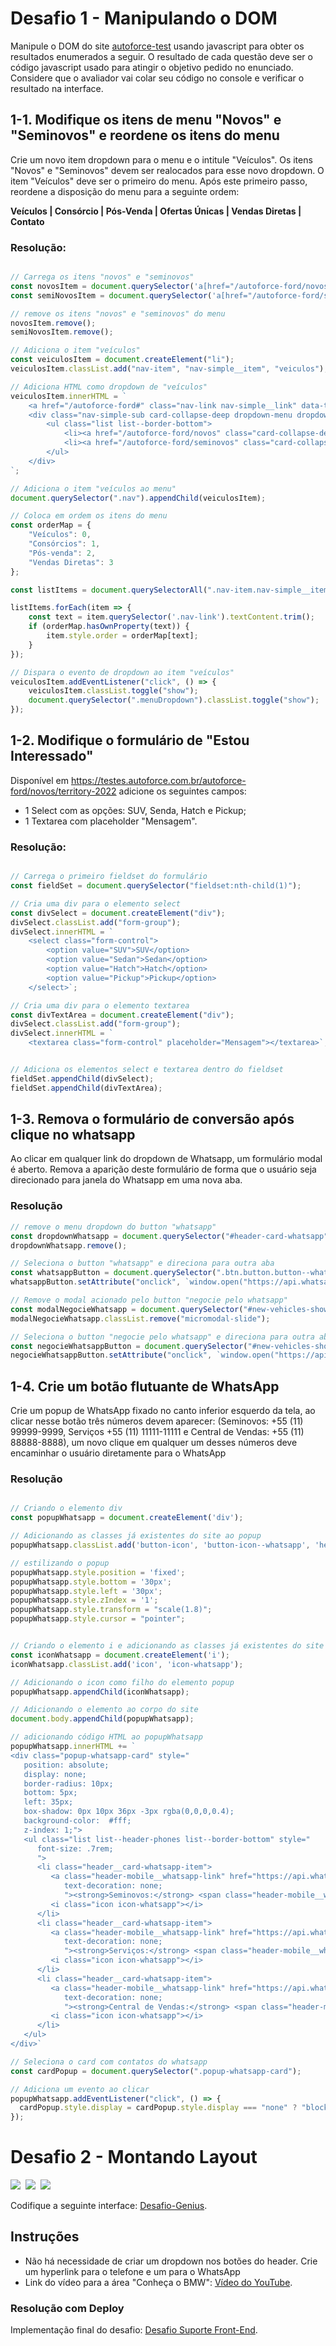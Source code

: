 # Desafio 1 - Manipulando o DOM
Manipule o DOM do site [autoforce-test](https://testes.autoforce.com.br/autoforce-ford) usando javascript para obter os resultados enumerados a seguir. O resultado de cada questão deve ser o código javascript usado para atingir o objetivo pedido no enunciado. Considere que o avaliador vai colar seu código no console e verificar o resultado na interface.


## 1-1. Modifique os itens de menu "Novos" e "Seminovos" e reordene os itens do menu


Crie um novo item dropdown para o menu e o intitule "Veículos".
Os itens "Novos" e "Seminovos" devem ser realocados para esse novo dropdown. O item "Veículos" deve ser o primeiro do menu. Após este primeiro passo, reordene a disposição do menu para a seguinte ordem:

**Veículos | Consórcio | Pós-Venda | Ofertas Únicas | Vendas Diretas | Contato**


### Resolução:

```js

// Carrega os itens "novos" e "seminovos"
const novosItem = document.querySelector('a[href="/autoforce-ford/novos"]').parentNode;
const semiNovosItem = document.querySelector('a[href="/autoforce-ford/seminovos"]').parentNode;

// remove os itens "novos" e "seminovos" do menu
novosItem.remove();
semiNovosItem.remove();

// Adiciona o item "veículos"
const veiculosItem = document.createElement("li");
veiculosItem.classList.add("nav-item", "nav-simple__item", "veiculos");

// Adiciona HTML como dropdown de "veículos"
veiculosItem.innerHTML = `
    <a href="/autoforce-ford#" class="nav-link nav-simple__link" data-toggle="dropdown"> Veículos <i class="icon icon-dropdown icon-arrow-d"></i></a>
    <div class="nav-simple-sub card-collapse-deep dropdown-menu dropdown">
        <ul class="list list--border-bottom">
            <li><a href="/autoforce-ford/novos" class="card-collapse-deep__title"> Novos </a></li>
            <li><a href="/autoforce-ford/seminovos" class="card-collapse-deep__title"> Seminovos </a></li>
        </ul>
    </div>
`;

// Adiciona o item "veículos ao menu"
document.querySelector(".nav").appendChild(veiculosItem);

// Coloca em ordem os itens do menu
const orderMap = {
    "Veículos": 0,
    "Consórcios": 1,
    "Pós-venda": 2,
    "Vendas Diretas": 3
};

const listItems = document.querySelectorAll(".nav-item.nav-simple__item");

listItems.forEach(item => {
    const text = item.querySelector('.nav-link').textContent.trim();
    if (orderMap.hasOwnProperty(text)) {
        item.style.order = orderMap[text];
    }
});

// Dispara o evento de dropdown ao item "veículos"
veiculosItem.addEventListener("click", () => {
    veiculosItem.classList.toggle("show");
    document.querySelector(".menuDropdown").classList.toggle("show");
});


```

## 1-2. Modifique o formulário de "Estou Interessado" 


Disponível em https://testes.autoforce.com.br/autoforce-ford/novos/territory-2022 adicione os seguintes campos:

- 1 Select com as opções: SUV,  Senda, Hatch e Pickup;
- 1 Textarea com placeholder "Mensagem".


### Resolução:


```js

// Carrega o primeiro fieldset do formulário
const fieldSet = document.querySelector("fieldset:nth-child(1)");

// Cria uma div para o elemento select
const divSelect = document.createElement("div");
divSelect.classList.add("form-group");
divSelect.innerHTML = `
    <select class="form-control">
        <option value="SUV">SUV</option>
        <option value="Sedan">Sedan</option>
        <option value="Hatch">Hatch</option>
        <option value="Pickup">Pickup</option>
    </select>`;

// Cria uma div para o elemento textarea
const divTextArea = document.createElement("div");
divSelect.classList.add("form-group");
divSelect.innerHTML = `
    <textarea class="form-control" placeholder="Mensagem"></textarea>`;


// Adiciona os elementos select e textarea dentro do fieldset
fieldSet.appendChild(divSelect);
fieldSet.appendChild(divTextArea);


```

## 1-3. Remova o formulário de conversão após clique no whatsapp


Ao clicar em qualquer link do dropdown de Whatsapp, um formulário modal é aberto.
Remova a aparição deste formulário de forma que o usuário seja direcionado para janela do Whatsapp em uma nova aba.



### Resolução


```js
// remove o menu dropdown do button "whatsapp"
const dropdownWhatsapp = document.querySelector("#header-card-whatsapp");
dropdownWhatsapp.remove();

// Seleciona o button "whatsapp" e direciona para outra aba
const whatsappButton = document.querySelector(".btn.button.button--whatsapp.header__phones-button-toggler")
whatsappButton.setAttribute("onclick", `window.open("https://api.whatsapp.com/send?phone=5511999999999","_blank")`);

// Remove o modal acionado pelo button "negocie pelo whatsapp"
const modalNegocieWhatsapp = document.querySelector("#new-vehicles-showcase_modal-whatsapp-box");
modalNegocieWhatsapp.classList.remove("micromodal-slide");

// Seleciona o button "negocie pelo whatsapp" e direciona para outra aba
const negocieWhatsappButton = document.querySelector("#new-vehicles-showcase_cta-box-button");
negocieWhatsappButton.setAttribute("onclick", `window.open("https://api.whatsapp.com/send?phone=5511973860742","_blank")`);

```

## 1-4. Crie um botão flutuante de WhatsApp


Crie um popup de WhatsApp fixado no canto inferior esquerdo da tela, ao clicar nesse botão três números devem aparecer:
(Seminovos: +55 (11) 99999-9999, Serviços +55 (11) 11111-11111 e Central de Vendas: +55 (11) 88888-8888), um novo clique em qualquer um desses números deve encaminhar o usuário diretamente para o WhatsApp



### Resolução


```js

// Criando o elemento div
const popupWhatsapp = document.createElement('div');

// Adicionando as classes já existentes do site ao popup
popupWhatsapp.classList.add('button-icon', 'button-icon--whatsapp', 'header__phones-button-toggler-mobile');

// estilizando o popup
popupWhatsapp.style.position = 'fixed';
popupWhatsapp.style.bottom = '30px';
popupWhatsapp.style.left = '30px';
popupWhatsapp.style.zIndex = '1';
popupWhatsapp.style.transform = "scale(1.8)";
popupWhatsapp.style.cursor = "pointer";


// Criando o elemento i e adicionando as classes já existentes do site
const iconWhatsapp = document.createElement('i');
iconWhatsapp.classList.add('icon', 'icon-whatsapp');

// Adicionando o icon como filho do elemento popup
popupWhatsapp.appendChild(iconWhatsapp);

// Adicionando o elemento ao corpo do site
document.body.appendChild(popupWhatsapp);

// adicionando código HTML ao popupWhatsapp
popupWhatsapp.innerHTML += `
<div class="popup-whatsapp-card" style="
   position: absolute;
   display: none;
   border-radius: 10px;
   bottom: 5px;
   left: 35px;
   box-shadow: 0px 10px 36px -3px rgba(0,0,0,0.4);
   background-color:  #fff;
   z-index: 1;">
   <ul class="list list--header-phones list--border-bottom" style=" 
      font-size: .7rem;
      ">
      <li class="header__card-whatsapp-item">
         <a class="header-mobile__whatsapp-link" href="https://api.whatsapp.com/send?phone=551199999999" target="_blank" style="color: #000;
            text-decoration: none;
            "><strong>Seminovos:</strong> <span class="header-mobile__whatsapp-number text-mask-phone">+55 (11) 99999-9999</span></a>
         <i class="icon icon-whatsapp"></i>
      </li>
      <li class="header__card-whatsapp-item">
         <a class="header-mobile__whatsapp-link" href="https://api.whatsapp.com/send?phone=55111111111111" target="_blank" style="color: #000;
            text-decoration: none;
            "><strong>Serviços:</strong> <span class="header-mobile__whatsapp-number text-mask-phone">+55 (11) 11111-11111</span></a>
         <i class="icon icon-whatsapp"></i>
      </li>
      <li class="header__card-whatsapp-item">
         <a class="header-mobile__whatsapp-link" href="https://api.whatsapp.com/send?phone=5511888888888" target="_blank" style="color: #000;
            text-decoration: none;
            "><strong>Central de Vendas:</strong> <span class="header-mobile__whatsapp-number text-mask-phone">+55 (11) 88888-8888</span></a>
         <i class="icon icon-whatsapp"></i>
      </li>
   </ul>
</div>`

// Seleciona o card com contatos do whatsapp
const cardPopup = document.querySelector(".popup-whatsapp-card");

// Adiciona um evento ao clicar
popupWhatsapp.addEventListener("click", () => {
  cardPopup.style.display = cardPopup.style.display === "none" ? "block" : "none";
});


```


# Desafio 2 - Montando Layout

<img src ="https://img.shields.io/badge/HTML5-E34F26?style=for-the-badge&logo=html5&logoColor=white" />&nbsp;
<img src ="https://img.shields.io/badge/CSS-239120?&style=for-the-badge&logo=css3&logoColor=white" />&nbsp;
<img src ="https://img.shields.io/badge/JavaScript-F7DF1E?style=for-the-badge&logo=javascript&logoColor=black" />&nbsp;


Codifique a seguinte interface: [Desafio-Genius](https://www.figma.com/file/mEuuuja11kYw9M9swY69wl/Desafio-Genius?node-id=34%3A42).


## Instruções

- Não há necessidade de criar um dropdown nos botões do header. Crie um hyperlink para o telefone e um para o WhatsApp
- Link do vídeo para a área "Conheça o BMW": [Vídeo do YouTube](https://www.youtube.com/watch?v=cFyrTEYyq64).

### Resolução com Deploy

Implementação final do desafio: [Desafio Suporte Front-End](https://desafio-suporte-front-end.onrender.com/).

